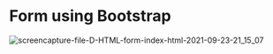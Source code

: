 # Form using Bootstrap

![screencapture-file-D-HTML-form-index-html-2021-09-23-21_15_07](https://user-images.githubusercontent.com/68782268/134540605-6c3655a7-dca7-4b90-8b7d-f62045c0b4c0.png)
